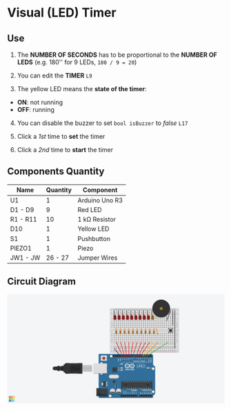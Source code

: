 # Visual (LED) Timer

## Use

1. The **NUMBER OF SECONDS** has to be proportional to the **NUMBER OF LEDS** (e.g. 180'' for 9 LEDs, `180 / 9 = 20`)
2. You can edit the **TIMER** `L9` 

3. The yellow LED means the **state of the timer**:
- **ON**: not running
- **OFF**: running

4. You can disable the buzzer to set `bool isBuzzer` to *false* `L17`

5. Click a *1st* time to **set** the timer
6. Click a *2nd* time to **start** the timer

## Components Quantity

Name | Quantity | Component
---- | -------- | ---------
U1 | 1 | Arduino Uno R3
D1 - D9 | 9 | Red LED
R1 - R11 | 10 | 1 kΩ Resistor
D10 | 1 | Yellow LED
S1 | 1 |  Pushbutton
PIEZO1 | 1 |  Piezo
JW1 - JW | 26 - 27 | Jumper Wires

## Circuit Diagram

![diagram](./visual-timer.png)
